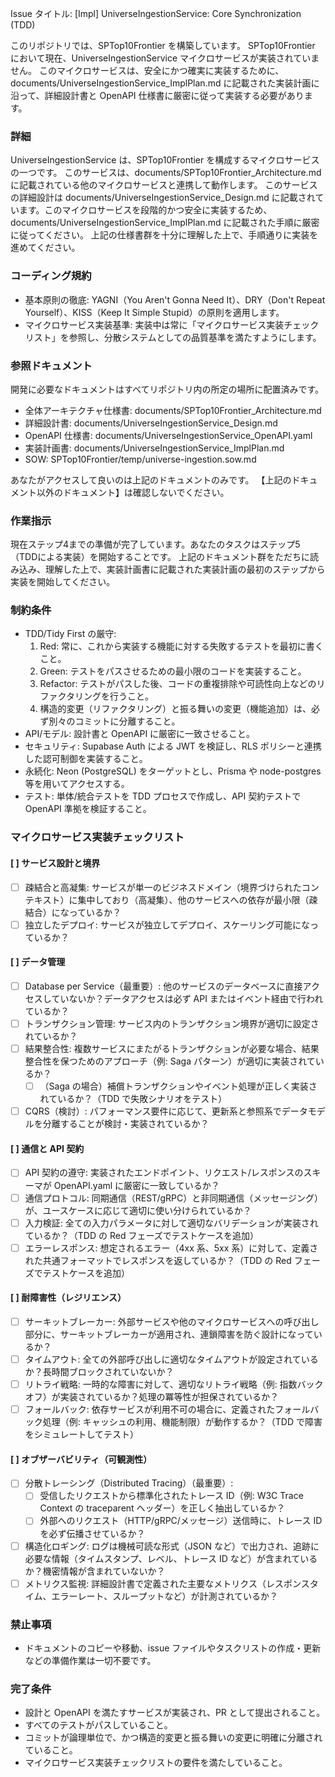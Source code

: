 Issue タイトル: [Impl] UniverseIngestionService: Core Synchronization (TDD)

このリポジトリでは、SPTop10Frontier を構築しています。
SPTop10Frontier において現在、UniverseIngestionService マイクロサービスが実装されていません。
このマイクロサービスは、安全にかつ確実に実装するために、documents/UniverseIngestionService_ImplPlan.md に記載された実装計画に沿って、詳細設計書と OpenAPI 仕様書に厳密に従って実装する必要があります。

### 詳細

UniverseIngestionService は、SPTop10Frontier を構成するマイクロサービスの一つです。
このサービスは、documents/SPTop10Frontier_Architecture.md に記載されている他のマイクロサービスと連携して動作します。
このサービスの詳細設計は documents/UniverseIngestionService_Design.md に記載されています。このマイクロサービスを段階的かつ安全に実装するため、documents/UniverseIngestionService_ImplPlan.md に記載された手順に厳密に従ってください。
上記の仕様書群を十分に理解した上で、手順通りに実装を進めてください。

### コーディング規約

-   基本原則の徹底: YAGNI（You Aren't Gonna Need It）、DRY（Don't Repeat Yourself）、KISS（Keep It Simple Stupid）の原則を適用します。
  - マイクロサービス実装基準: 実装中は常に「マイクロサービス実装チェックリスト」を参照し、分散システムとしての品質基準を満たすようにします。

### 参照ドキュメント

開発に必要なドキュメントはすべてリポジトリ内の所定の場所に配置済みです。

-   全体アーキテクチャ仕様書: documents/SPTop10Frontier_Architecture.md
-   詳細設計書: documents/UniverseIngestionService_Design.md
-   OpenAPI 仕様書: documents/UniverseIngestionService_OpenAPI.yaml
-   実装計画書: documents/UniverseIngestionService_ImplPlan.md
-   SOW: SPTop10Frontier/temp/universe-ingestion.sow.md

あなたがアクセスして良いのは上記のドキュメントのみです。
【上記のドキュメント以外のドキュメント】は確認しないでください。

### 作業指示

現在ステップ4までの準備が完了しています。あなたのタスクはステップ5（TDDによる実装）を開始することです。
上記のドキュメント群をただちに読み込み、理解した上で、実装計画書に記載された実装計画の最初のステップから実装を開始してください。

### 制約条件

-   TDD/Tidy First の厳守:
    1.  Red: 常に、これから実装する機能に対する失敗するテストを最初に書くこと。
    2.  Green: テストをパスさせるための最小限のコードを実装すること。
    3.  Refactor: テストがパスした後、コードの重複排除や可読性向上などのリファクタリングを行うこと。
    4.  構造的変更（リファクタリング）と振る舞いの変更（機能追加）は、必ず別々のコミットに分離すること。
-   API/モデル: 設計書と OpenAPI に厳密に一致させること。
-   セキュリティ: Supabase Auth による JWT を検証し、RLS ポリシーと連携した認可制御を実装すること。
-   永続化: Neon (PostgreSQL) をターゲットとし、Prisma や node-postgres 等を用いてアクセスする。
-   テスト: 単体/統合テストを TDD プロセスで作成し、API 契約テストで OpenAPI 準拠を検証すること。

### マイクロサービス実装チェックリスト

#### [ ] サービス設計と境界

  - [ ] 疎結合と高凝集: サービスが単一のビジネスドメイン（境界づけられたコンテキスト）に集中しており（高凝集）、他のサービスへの依存が最小限（疎結合）になっているか？
  - [ ] 独立したデプロイ: サービスが独立してデプロイ、スケーリング可能になっているか？

#### [ ] データ管理

  - [ ] Database per Service（最重要）: 他のサービスのデータベースに直接アクセスしていないか？データアクセスは必ず API またはイベント経由で行われているか？
  - [ ] トランザクション管理: サービス内のトランザクション境界が適切に設定されているか？
  - [ ] 結果整合性: 複数サービスにまたがるトランザクションが必要な場合、結果整合性を保つためのアプローチ（例: Saga パターン）が適切に実装されているか？
      - [ ] （Saga の場合）補償トランザクションやイベント処理が正しく実装されているか？（TDD で失敗シナリオをテスト）
  - [ ] CQRS（検討）: パフォーマンス要件に応じて、更新系と参照系でデータモデルを分離することが検討・実装されているか？

#### [ ] 通信と API 契約

  - [ ] API 契約の遵守: 実装されたエンドポイント、リクエスト/レスポンスのスキーマが OpenAPI.yaml に厳密に一致しているか？
  - [ ] 通信プロトコル: 同期通信（REST/gRPC）と非同期通信（メッセージング）が、ユースケースに応じて適切に使い分けられているか？
  - [ ] 入力検証: 全ての入力パラメータに対して適切なバリデーションが実装されているか？（TDD の Red フェーズでテストケースを追加）
  - [ ] エラーレスポンス: 想定されるエラー（4xx 系、5xx 系）に対して、定義された共通フォーマットでレスポンスを返しているか？（TDD の Red フェーズでテストケースを追加）

#### [ ] 耐障害性（レジリエンス）

  - [ ] サーキットブレーカー: 外部サービスや他のマイクロサービスへの呼び出し部分に、サーキットブレーカーが適用され、連鎖障害を防ぐ設計になっているか？
  - [ ] タイムアウト: 全ての外部呼び出しに適切なタイムアウトが設定されているか？長時間ブロックされていないか？
  - [ ] リトライ戦略: 一時的な障害に対して、適切なリトライ戦略（例: 指数バックオフ）が実装されているか？処理の冪等性が担保されているか？
  - [ ] フォールバック: 依存サービスが利用不可の場合に、定義されたフォールバック処理（例: キャッシュの利用、機能制限）が動作するか？（TDD で障害をシミュレートしてテスト）

#### [ ] オブザーバビリティ（可観測性）

  - [ ] 分散トレーシング（Distributed Tracing）（最重要）:
      - [ ] 受信したリクエストから標準化されたトレース ID（例: W3C Trace Context の traceparent ヘッダー）を正しく抽出しているか？
      - [ ] 外部へのリクエスト（HTTP/gRPC/メッセージ）送信時に、トレース ID を必ず伝播させているか？
  - [ ] 構造化ロギング: ログは機械可読な形式（JSON など）で出力され、追跡に必要な情報（タイムスタンプ、レベル、トレース ID など）が含まれているか？機密情報が含まれていないか？
  - [ ] メトリクス監視: 詳細設計書で定義された主要なメトリクス（レスポンスタイム、エラーレート、スループットなど）が計測されているか？

### 禁止事項

- ドキュメントのコピーや移動、issue ファイルやタスクリストの作成・更新などの準備作業は一切不要です。

### 完了条件

-   設計と OpenAPI を満たすサービスが実装され、PR として提出されること。
-   すべてのテストがパスしていること。
-   コミットが論理単位で、かつ構造的変更と振る舞いの変更に明確に分離されていること。
  - マイクロサービス実装チェックリストの要件を満たしていること。
